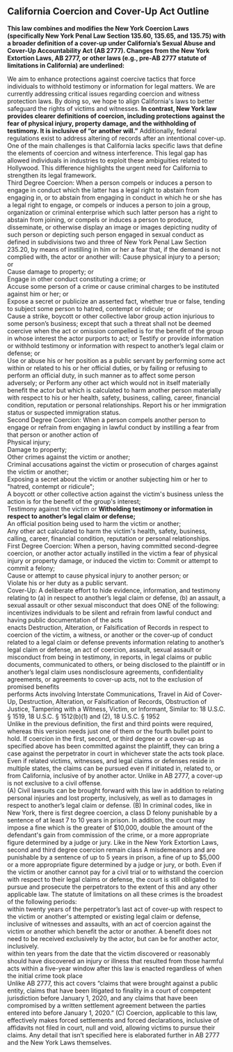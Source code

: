 ## California Coercion and Cover-Up Act Outline

<b>This law combines and modifies the New York Coercion Laws (specifically New York Penal Law Section 135.60, 135.65, and 135.75) with a broader definition of a cover-up under California’s Sexual Abuse and Cover-Up Accountability Act (AB 2777). Changes from the New York Extortion Laws, AB 2777, or other laws (e.g., pre-AB 2777 statute of limitations in California) are underlined:</b><br>

We aim to enhance protections against coercive tactics that force individuals to withhold testimony or information for legal matters. We are currently addressing critical issues regarding coercion and witness protection laws. By doing so, we hope to align California's laws to better safeguard the rights of victims and witnesses. <b>In contrast, New York law provides clearer definitions of coercion, including protections against the fear of physical injury, property damage, and the withholding of testimony. It is inclusive of “or another will.”</b>
Additionally, federal regulations exist to address altering of records after an intentional cover-up.<br>
One of the main challenges is that California lacks specific laws that define the elements of coercion and witness interference. This legal gap has allowed individuals in industries to exploit these ambiguities related to Hollywood. 
This difference highlights the urgent need for California to strengthen its legal framework.<br>
Third Degree Coercion: When a person compels or induces a person to engage in conduct which the latter has a legal right to abstain from engaging in, or to abstain from engaging in conduct in which he or she has a legal right to engage, or compels or induces a person to join a group, organization or criminal enterprise which such latter person has a right to abstain from joining, or compels or induces a person to produce, disseminate, or otherwise display an image or images depicting nudity of such person or depicting such person engaged in sexual conduct as defined in subdivisions two and three of New York Penal Law Section 235.20, by means of instilling in him or her a fear that, if the demand is not complied with, the actor or another will:
Cause physical injury to a person; or<br>
Cause damage to property; or<br>
Engage in other conduct constituting a crime; or<br>
Accuse some person of a crime or cause criminal charges to be instituted against him or her; or<br>
Expose a secret or publicize an asserted fact, whether true or false, tending to subject some person to hatred, contempt or ridicule; or<br>
Cause a strike, boycott or other collective labor group action injurious to some person’s business; except that such a threat shall not be deemed coercive when the act or omission compelled is for the benefit of the group in whose interest the actor purports to act; or
Testify or provide information or withhold testimony or information with respect to another’s legal claim or defense; or<br>
Use or abuse his or her position as a public servant by performing some act within or related to his or her official duties, or by failing or refusing to perform an official duty, in such manner as to affect some person adversely; or
Perform any other act which would not in itself materially benefit the actor but which is calculated to harm another person materially with respect to his or her health, safety, business, calling, career, financial condition, reputation or personal relationships.
Report his or her immigration status or suspected immigration status.<br>
Second Degree Coercion: When a person compels another person to engage or refrain from engaging in lawful conduct by instilling a fear from that person or another action of
<br>Physical injury;<br>
Damage to property;<br>
Other crimes against the victim or another;<br>
Criminal accusations against the victim or prosecution of charges against the victim or another;<br>
Exposing a secret about the victim or another subjecting him or her to "hatred, contempt or ridicule";<br>
A boycott or other collective action against the victim's business unless the action is for the benefit of the group's interest;<br>
Testimony against the victim or <b>Witholding testimony or information in respect to another’s legal claim or defense;</b><br>
An official position being used to harm the victim or another;<br>
Any other act calculated to harm the victim's health, safety, business, calling, career, financial condition, reputation or personal relationships.<br>
First Degree Coercion: When a person, having committed second-degree coercion, or another actor actually instilled in the victim a fear of physical injury or property damage, or induced the victim to:
Commit or attempt to commit a felony;<br>
Cause or attempt to cause physical injury to another person; or<br>
Violate his or her duty as a public servant.<br>
Cover-Up: A deliberate effort to hide evidence, information, and testimony relating to (a) in respect to another’s legal claim or defense, (b) an assault, a sexual assault or other sexual misconduct that does ONE of the following:
incentivizes individuals to be silent and refrain from lawful conduct and having public documentation of the acts<br>
enacts Destruction, Alteration, or Falsification of Records in respect to coercion of the victim, a witness, or another or the cover-up of conduct related to a legal claim or defense
prevents information relating to another’s legal claim or defense, an act of coercion, assault, sexual assault or misconduct from being in testimony, in reports, in legal claims or public documents, communicated to others, or being disclosed to the plaintiff or in another’s legal claim
uses nondisclosure agreements, confidentiality agreements, or agreements to cover-up acts, not to the exclusion of promised benefits<br>
performs Acts involving Interstate Communications, Travel in Aid of Cover-Up, Destruction, Alteration, or Falsification of Records, Obstruction of Justice, Tampering with a Witness, Victim, or Informant,
Similar to: 18 U.S.C. § 1519, 18 U.S.C. § 1512(b)(1) and (2), 18 U.S.C. § 1952<br>
Unlike in the previous definition, the first and third points were required, whereas this version needs just one of them or the fourth bullet point to hold.
If coercion in the first, second, or third degree or a cover-up as specified above has been committed against the plaintiff, they can bring a case against the perpetrator in court in whichever state the acts took place.
Even if related victims, witnesses, and legal claims or defenses reside in multiple states, the claims can be pursued even if initiated in, related to, or from California, inclusive of by another actor.
Unlike in AB 2777, a cover-up is not exclusive to a civil offense.<br>
(A) Civil lawsuits can be brought forward with this law in addition to relating personal injuries and lost property, inclusively, as well as to damages in respect to another’s legal claim or defense.
(B) In criminal codes, like in New York, there is first degree coercion, a class D felony punishable by a sentence of at least 7 to 10 years in prison. In addition, the court may impose a fine which is the greater of $10,000, double the amount of the defendant's gain from commission of the crime, or a more appropriate figure determined by a judge or jury.
Like in the New York Extortion Laws, second and third degree coercion remain class A misdemeanors and are punishable by a sentence of up to 5 years in prison, a fine of up to $5,000 or a more appropriate figure determined by a judge or jury, or both.
Even if the victim or another cannot pay for a civil trial or to withstand the coercion with respect to their legal claims or defense, the court is still obligated to pursue and prosecute the perpetrators to the extent of this and any other applicable law.
The statute of limitations on all these crimes is the broadest of the following periods:<br>
within twenty years of the perpetrator’s last act of cover-up with respect to the victim or another's attempted or existing legal claim or defense, inclusive of witnesses and assaults, with an act of coercion against the victim or another which benefit the actor or another.
A benefit does not need to be received exclusively by the actor, but can be for another actor, inclusively.<br>
within ten years from the date that the victim discovered or reasonably should have discovered an injury or illness that resulted from those harmful acts
within a five-year window after this law is enacted regardless of when the initial crime took place<br>
Unlike AB 2777, this act covers “claims that were brought against a public entity, claims that have been litigated to finality in a court of competent jurisdiction before January 1, 2020, and any claims that have been compromised by a written settlement agreement between the parties entered into before January 1, 2020.”
(C) Coercion, applicable to this law, effectively makes forced settlements and forced declarations, inclusive of affidavits not filed in court, null and void, allowing victims to pursue their claims.
Any detail that isn’t specified here is elaborated further in AB 2777 and the New York Laws themselves.
